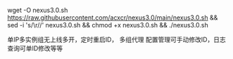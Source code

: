 wget -O nexus3.0.sh https://raw.githubusercontent.com/acxcr/nexus3.0/main/nexus3.0.sh && sed -i 's/\r//' nexus3.0.sh && chmod +x nexus3.0.sh && ./nexus3.0.sh


单IP多实例组无上线多开，定时重启ID， 多组代理
配置管理可手动修改ID，日志查询可单ID修改等等


